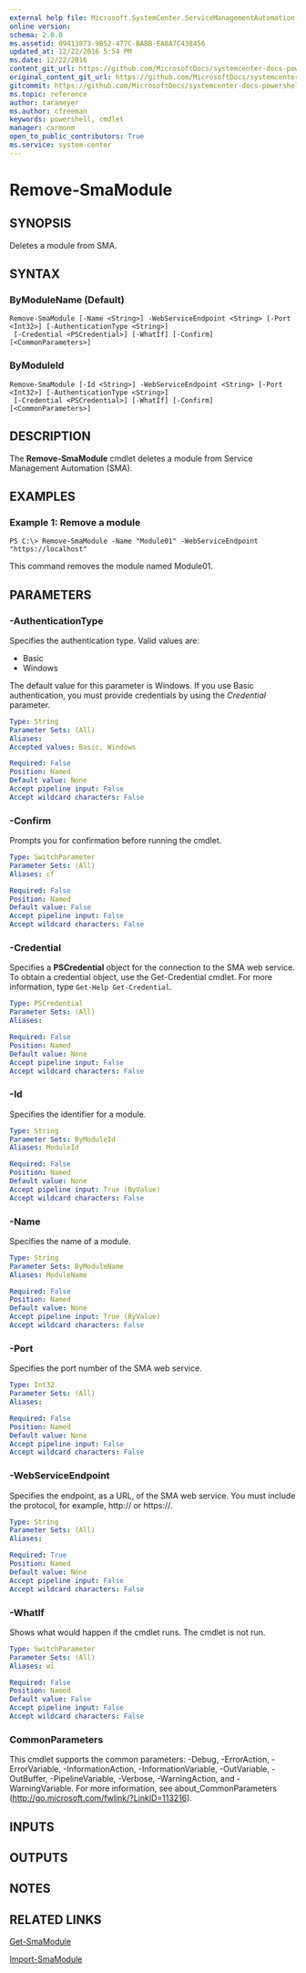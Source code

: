 ```yaml
---
external help file: Microsoft.SystemCenter.ServiceManagementAutomation.dll-Help.xml
online version: 
schema: 2.0.0
ms.assetid: 09413873-9B52-477C-BABB-EA8A7C438456
updated_at: 12/22/2016 5:54 PM
ms.date: 12/22/2016
content_git_url: https://github.com/MicrosoftDocs/systemcenter-docs-powershell/blob/master/systemcenter-cmdlets/SystemCenter2016/ServiceManagementAutomation/vlatest/Remove-SmaModule.md
original_content_git_url: https://github.com/MicrosoftDocs/systemcenter-docs-powershell/blob/master/systemcenter-cmdlets/SystemCenter2016/ServiceManagementAutomation/vlatest/Remove-SmaModule.md
gitcommit: https://github.com/MicrosoftDocs/systemcenter-docs-powershell/blob/17c3a51bd892aad46c731d9f381f0704b4815004/systemcenter-cmdlets/SystemCenter2016/ServiceManagementAutomation/vlatest/Remove-SmaModule.md
ms.topic: reference
author: tarameyer
ms.author: cfreeman
keywords: powershell, cmdlet
manager: carmonm
open_to_public_contributors: True
ms.service: system-center
---
```


# Remove-SmaModule

## SYNOPSIS
Deletes a module from SMA.

## SYNTAX

### ByModuleName (Default)
```
Remove-SmaModule [-Name <String>] -WebServiceEndpoint <String> [-Port <Int32>] [-AuthenticationType <String>]
 [-Credential <PSCredential>] [-WhatIf] [-Confirm] [<CommonParameters>]
```

### ByModuleId
```
Remove-SmaModule [-Id <String>] -WebServiceEndpoint <String> [-Port <Int32>] [-AuthenticationType <String>]
 [-Credential <PSCredential>] [-WhatIf] [-Confirm] [<CommonParameters>]
```

## DESCRIPTION
The **Remove-SmaModule** cmdlet deletes a module from Service Management Automation (SMA).

## EXAMPLES

### Example 1: Remove a module
```
PS C:\> Remove-SmaModule -Name "Module01" -WebServiceEndpoint "https://localhost"
```

This command removes the module named Module01.

## PARAMETERS

### -AuthenticationType
Specifies the authentication type.
Valid values are: 

- Basic
- Windows

The default value for this parameter is Windows.
If you use Basic authentication, you must provide credentials by using the *Credential* parameter.

```yaml
Type: String
Parameter Sets: (All)
Aliases: 
Accepted values: Basic, Windows

Required: False
Position: Named
Default value: None
Accept pipeline input: False
Accept wildcard characters: False
```

### -Confirm
Prompts you for confirmation before running the cmdlet.

```yaml
Type: SwitchParameter
Parameter Sets: (All)
Aliases: cf

Required: False
Position: Named
Default value: False
Accept pipeline input: False
Accept wildcard characters: False
```

### -Credential
Specifies a **PSCredential** object for the connection to the SMA web service.
To obtain a credential object, use the Get-Credential cmdlet.
For more information, type `Get-Help Get-Credential`.

```yaml
Type: PSCredential
Parameter Sets: (All)
Aliases: 

Required: False
Position: Named
Default value: None
Accept pipeline input: False
Accept wildcard characters: False
```

### -Id
Specifies the identifier for a module.

```yaml
Type: String
Parameter Sets: ByModuleId
Aliases: ModuleId

Required: False
Position: Named
Default value: None
Accept pipeline input: True (ByValue)
Accept wildcard characters: False
```

### -Name
Specifies the name of a module.

```yaml
Type: String
Parameter Sets: ByModuleName
Aliases: ModuleName

Required: False
Position: Named
Default value: None
Accept pipeline input: True (ByValue)
Accept wildcard characters: False
```

### -Port
Specifies the port number of the SMA web service.

```yaml
Type: Int32
Parameter Sets: (All)
Aliases: 

Required: False
Position: Named
Default value: None
Accept pipeline input: False
Accept wildcard characters: False
```

### -WebServiceEndpoint
Specifies the endpoint, as a URL, of the SMA web service.
You must include the protocol, for example, http:// or https://.

```yaml
Type: String
Parameter Sets: (All)
Aliases: 

Required: True
Position: Named
Default value: None
Accept pipeline input: False
Accept wildcard characters: False
```

### -WhatIf
Shows what would happen if the cmdlet runs.
The cmdlet is not run.

```yaml
Type: SwitchParameter
Parameter Sets: (All)
Aliases: wi

Required: False
Position: Named
Default value: False
Accept pipeline input: False
Accept wildcard characters: False
```

### CommonParameters
This cmdlet supports the common parameters: -Debug, -ErrorAction, -ErrorVariable, -InformationAction, -InformationVariable, -OutVariable, -OutBuffer, -PipelineVariable, -Verbose, -WarningAction, and -WarningVariable. For more information, see about_CommonParameters (http://go.microsoft.com/fwlink/?LinkID=113216).

## INPUTS

## OUTPUTS

## NOTES

## RELATED LINKS

[Get-SmaModule](xref:SystemCenter2016/ServiceManagementAutomation/vlatest/Get-SmaModule.md)

[Import-SmaModule](xref:SystemCenter2016/ServiceManagementAutomation/vlatest/Import-SmaModule.md)

